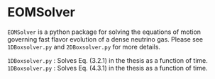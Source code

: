 # EOMSolver
`EOMSolver` is a python package for solving the equations of motion governing fast flavor evolution of a dense neutrino gas. Please see `1DBoxsolver.py` and `2DBoxsolver.py` for more details.

`1DBoxsolver.py` : Solves Eq. (3.2.1) in the thesis as a function of time. 
`1DBoxsolver.py` : Solves Eq. (4.3.1) in the thesis as a function of time. 

